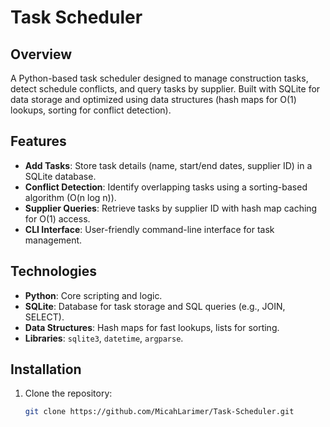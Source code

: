 # Task Scheduler 

## Overview
A Python-based task scheduler designed to manage construction tasks, detect schedule conflicts, and query tasks by supplier. Built with SQLite for data storage and optimized using data structures (hash maps for O(1) lookups, sorting for conflict detection).

## Features
- **Add Tasks**: Store task details (name, start/end dates, supplier ID) in a SQLite database.
- **Conflict Detection**: Identify overlapping tasks using a sorting-based algorithm (O(n log n)).
- **Supplier Queries**: Retrieve tasks by supplier ID with hash map caching for O(1) access.
- **CLI Interface**: User-friendly command-line interface for task management.

## Technologies
- **Python**: Core scripting and logic.
- **SQLite**: Database for task storage and SQL queries (e.g., JOIN, SELECT).
- **Data Structures**: Hash maps for fast lookups, lists for sorting.
- **Libraries**: `sqlite3`, `datetime`, `argparse`.

## Installation
1. Clone the repository:
   ```bash
   git clone https://github.com/MicahLarimer/Task-Scheduler.git